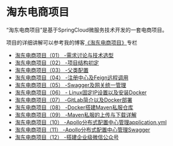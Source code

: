 # 淘东电商项目

“淘东电商项目”是基于SpringCloud微服务技术开发的一套电商项目。

项目的详细讲解可以参考我的博客[《淘东电商项目》](https://blog.csdn.net/qq_20042935/category_9444667.html)专栏

- [淘东电商项目（01） -需求讨论与技术选型](https://blog.csdn.net/qq_20042935/article/details/104114076)
- [淘东电商项目（02） -项目结构初定](https://blog.csdn.net/qq_20042935/article/details/104122766)
- [淘东电商项目（03） -父类配置](https://blog.csdn.net/qq_20042935/article/details/104128156)
- [淘东电商项目（04） -注册中心及Feign远程调用](https://blog.csdn.net/qq_20042935/article/details/104132135)
- [淘东电商项目（05） -Swagger及网关统一管理](https://blog.csdn.net/qq_20042935/article/details/104149823)
- [淘东电商项目（06） - Linux固定IP设置以及安装Docker](https://yanglinwei.blog.csdn.net/article/details/104246233)
- [淘东电商项目（07） -GitLab简介以及Docker部署](https://yanglinwei.blog.csdn.net/article/details/104248677)
- [淘东电商项目（08） -Docker搭建Maven私服仓库](https://yanglinwei.blog.csdn.net/article/details/104251876)
- [淘东电商项目（09） -Maven私服的上传与下载详解](https://yanglinwei.blog.csdn.net/article/details/104258712)
- [淘东电商项目（10） -Apollo分布式配置中心管理application.yml](https://yanglinwei.blog.csdn.net/article/details/104262790)
- [淘东电商项目（11） -Apollo分布式配置中心管理Swagger](https://yanglinwei.blog.csdn.net/article/details/104274148)
- [淘东电商项目（12） -搭建企业级微信公众号](https://yanglinwei.blog.csdn.net/article/details/104278660)

